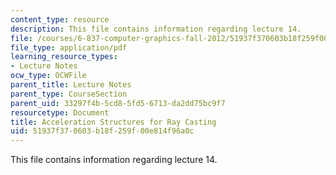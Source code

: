 ```yaml
---
content_type: resource
description: This file contains information regarding lecture 14.
file: /courses/6-837-computer-graphics-fall-2012/51937f370603b18f259f00e814f96a0c_MIT6_837F12_Lec14.pdf
file_type: application/pdf
learning_resource_types:
- Lecture Notes
ocw_type: OCWFile
parent_title: Lecture Notes
parent_type: CourseSection
parent_uid: 33297f4b-5cd8-5fd5-6713-da2dd75bc9f7
resourcetype: Document
title: Acceleration Structures for Ray Casting
uid: 51937f37-0603-b18f-259f-00e814f96a0c
---
```

This file contains information regarding lecture 14.

